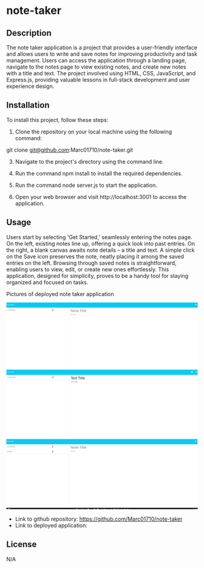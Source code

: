 # note-taker

## Description

The note taker application is a project that provides a user-friendly interface and allows users to write and save notes for improving productivity and task management. Users can access the application through a landing page, navigate to the notes page to view existing notes, and create new notes with a title and text. The project involved using HTML, CSS, JavaScript, and Express.js, providing valuable lessons in full-stack development and user experience design.

## Installation

To install this project, follow these steps:

1. Clone the repository on your local machine using the following command:

git clone git@github.com:Marc01710/note-taker.git

3. Navigate to the project's directory using the command line.

4. Run the command npm install to install the required dependencies.

5. Run the command node server.js to start the application.

6. Open your web browser and visit http://localhost:3001 to access the application.

## Usage

Users start by selecting 'Get Started,' seamlessly entering the notes page. On the left, existing notes line up, offering a quick look into past entries. On the right, a blank canvas awaits note details – a title and text. A simple click on the Save icon preserves the note, neatly placing it among the saved entries on the left. Browsing through saved notes is straightforward, enabling users to view, edit, or create new ones effortlessly. This application, designed for simplicity, proves to be a handy tool for staying organized and focused on tasks.
 
Pictures of deployed note taker application

![alt text](./public/assets/images/first%20image.png) ![alt text](./public/assets/images/second%20image.png) ![alt text](./public/assets/images/third%20image.png)

- Link to github repository: https://github.com/Marc01710/note-taker
- Link to deployed application: 



## License

N/A